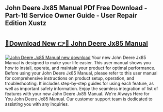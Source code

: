 ## John Deere Jx85 Manual PDf Free Download - Part-1tl Service Owner Guide - User Repair Edition Xustz

# <h2><a href="http://bc92181.oget.top/?id=John+Deere+Jx85+Manual">🔗Download New 👉🔴 John Deere Jx85 Manual</a></h2>

[![John Deere Jx85 Manual new download](https://i.imgur.com/5g1atiW.png)](http://bc92181.oget.top/?id=John+Deere+Jx85+Manual)
Your new John Deere Jx85 Manual is designed to make your life easier. This user manual shows you how to install, operate, and maintain your product for optimal performance. Before using your John Deere Jx85 Manual, please refer to this user manual for comprehensive instructions on product setup, operation, and troubleshooting. It includes step-by-step guides for using each feature, as well as important safety information. Enjoy the seamless integration of list of features with your new John Deere Jx85 Manual. We're Always Here for You John Deere Jx85 Manual. Our customer support team is dedicated to assisting you with any inquiries.
